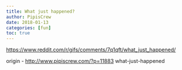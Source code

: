 ```yaml
---
title: What just happened?
author: PipisCrew
date: 2018-01-13
categories: [fun]
toc: true
---
```


https://www.reddit.com/r/gifs/comments/7q1qft/what_just_happened/

origin - http://www.pipiscrew.com/?p=11883 what-just-happened